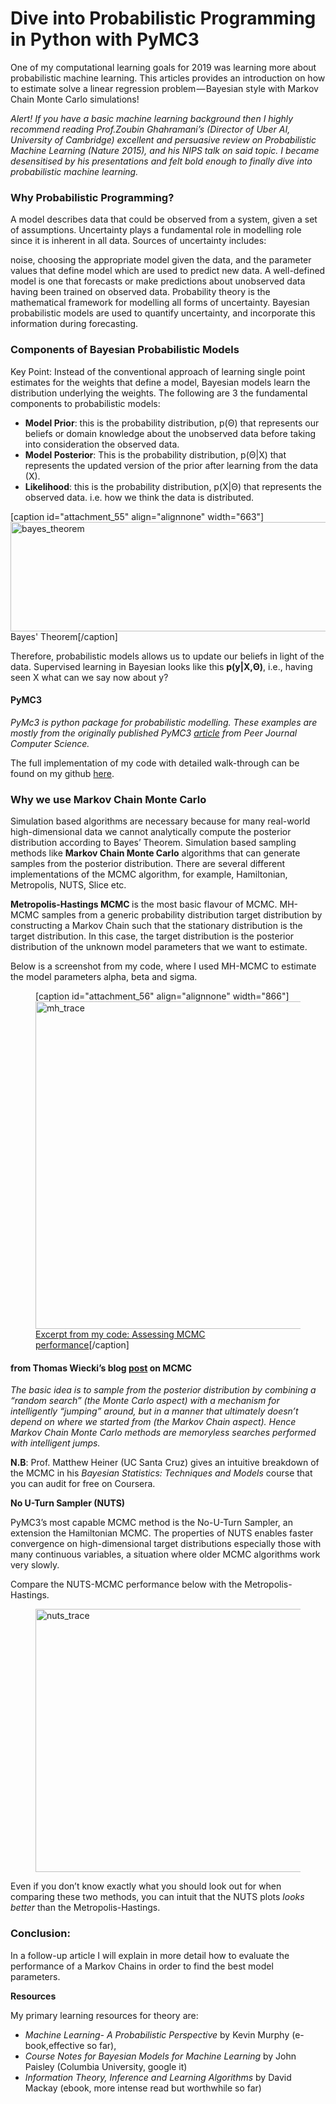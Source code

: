 
# Dive into Probabilistic Programming in Python with PyMC3

One of my computational learning goals for 2019 was learning more about probabilistic machine learning. This articles provides an introduction on how to estimate solve a linear regression problem — Bayesian style with Markov Chain Monte Carlo simulations!

<em>Alert! If you have a basic machine learning background then I highly recommend reading Prof.Zoubin Ghahramani’s (Director of Uber AI, University of Cambridge) excellent and persuasive review on Probabilistic Machine Learning (Nature 2015), and his NIPS talk on said topic. I became desensitised by his presentations and felt bold enough to finally dive into probabilistic machine learning.</em>
<h3>Why Probabilistic Programming?</h3>
A model describes data that could be observed from a system, given a set of assumptions. Uncertainty plays a fundamental role in modelling role since it is inherent in all data. Sources of uncertainty includes:

noise,
choosing the appropriate model given the data, and
the parameter values that define model which are used to predict new data.
A well-defined model is one that forecasts or make predictions about unobserved data having been trained on observed data. Probability theory is the mathematical framework for modelling all forms of uncertainty. Bayesian probabilistic models are used to quantify uncertainty, and incorporate this information during forecasting.
<h3>Components of Bayesian Probabilistic Models</h3>
Key Point: Instead of the conventional approach of learning single point estimates for the weights that define a model, Bayesian models learn the distribution underlying the weights.
The following are 3 the fundamental components to probabilistic models:
<ul>
	<li><strong>Model Prior</strong>: this is the probability distribution, p(Θ) that represents our beliefs or domain knowledge about the unobserved data before taking into consideration the observed data.</li>
	<li><strong>Model Posterior</strong>: This is the probability distribution, p(Θ|X) that represents the updated version of the prior after learning from the data (X).</li>
	<li><strong>Likelihood</strong>: this is the probability distribution, p(X|Θ) that represents the observed data. i.e. how we think the data is distributed.</li>
</ul>
[caption id="attachment_55" align="alignnone" width="663"]<img class="alignnone size-full wp-image-55" src="https://rhondenewint.files.wordpress.com/2019/01/bayes_theorem.png" alt="bayes_theorem" width="663" height="175" /> Bayes' Theorem[/caption]
<p id="37b8" class="graf graf--p graf-after--figure">Therefore, probabilistic models allows us to update our beliefs in light of the data. Supervised learning in Bayesian looks like this <strong class="markup--strong markup--p-strong">p(y|X,Θ)</strong>, i.e., having seen X what can we say now about y?</p>

<h4 id="9ee5" class="graf graf--h4 graf-after--p">PyMC3</h4>
<p id="d50b" class="graf graf--p graf-after--h4"><em class="markup--em markup--p-em">PyMc3 is python package for probabilistic modelling. These examples are mostly from the originally published PyMC3 </em><a class="markup--anchor markup--p-anchor" href="https://peerj.com/articles/cs-55/" target="_blank" rel="noopener nofollow" data-href="https://peerj.com/articles/cs-55/"><em class="markup--em markup--p-em">article</em></a><em class="markup--em markup--p-em"> from Peer Journal Computer Science.</em></p>
<p id="78f8" class="graf graf--p graf-after--p">The full implementation of my code with detailed walk-through can be found on my github <a class="markup--anchor markup--p-anchor" href="https://github.com/rhondene/Probablistic_Bayesian_Models/blob/master/Intro_to_MCMC_PyMC3.ipynb" target="_blank" rel="noopener nofollow" data-href="https://github.com/rhondene/Probablistic_Bayesian_Models/blob/master/Intro_to_MCMC_PyMC3.ipynb">here</a>.</p>

<h3 id="f3de" class="graf graf--h3 graf-after--p">Why we use Markov Chain Monte Carlo</h3>
<p id="cf59" class="graf graf--p graf-after--h3">Simulation based algorithms are necessary because for many real-world high-dimensional data we cannot analytically compute the posterior distribution according to Bayes’ Theorem. Simulation based sampling methods like <strong class="markup--strong markup--p-strong">Markov Chain Monte Carlo</strong> algorithms that can generate samples from the posterior distribution. There are several different implementations of the MCMC algorithm, for example, Hamiltonian, Metropolis, NUTS, Slice etc.</p>
<p id="1b0e" class="graf graf--p graf-after--p"><strong class="markup--strong markup--p-strong">Metropolis-Hastings MCMC </strong>is the most basic flavour of MCMC. MH-MCMC samples from a generic probability distribution target distribution by constructing a Markov Chain such that the stationary distribution is the target distribution. In this case, the target distribution is the posterior distribution of the unknown model parameters that we want to estimate.</p>
<p id="1292" class="graf graf--p graf-after--p">Below is a screenshot from my code, where I used MH-MCMC to estimate the model parameters alpha, beta and sigma.</p>

<figure id="bb22" class="graf graf--figure graf-after--p">
<div class="aspectRatioPlaceholder is-locked">

[caption id="attachment_56" align="alignnone" width="866"]<a href="https://rhondenewint.files.wordpress.com/2019/01/mh_trace.png" target="_blank" rel="noopener"><img class="alignnone size-full wp-image-56" src="https://rhondenewint.files.wordpress.com/2019/01/mh_trace.png" alt="mh_trace" width="866" height="524" /></a> <a href="https://github.com/rhondene/Probablistic_Bayesian_Models/blob/master/Intro_to_MCMC_PyMC3.ipynb">Excerpt from my code: Assessing MCMC performance</a>[/caption]

</div>
</figure>
<div>
<h4 id="4fc4" class="graf graf--h4 graf-after--figure">from Thomas Wiecki’s blog <a class="markup--anchor markup--h4-anchor" href="http://twiecki.github.io/blog/2015/11/10/mcmc-sampling/" target="_blank" rel="nofollow noopener" data-href="http://twiecki.github.io/blog/2015/11/10/mcmc-sampling/">post</a> on MCMC</h4>
<p id="99e2" class="graf graf--p graf-after--h4"><em class="markup--em markup--p-em">The basic idea is to sample from the posterior distribution by combining a “random search” (the Monte Carlo aspect) with a mechanism for intelligently “jumping” around, but in a manner that ultimately doesn’t depend on where we started from (the Markov Chain aspect). Hence Markov Chain Monte Carlo methods are memoryless searches performed with intelligent jumps.</em></p>
<p id="47d3" class="graf graf--p graf-after--p"><strong class="markup--strong markup--p-strong">N.B</strong>: Prof. Matthew Heiner (UC Santa Cruz) gives an intuitive breakdown of the MCMC in his <em class="markup--em markup--p-em">Bayesian Statistics: Techniques and Models</em> course that you can audit for free on Coursera.</p>
<p id="d6a8" class="graf graf--p graf-after--p"><strong class="markup--strong markup--p-strong">No U-Turn Sampler (NUTS)</strong></p>
<p id="1bb7" class="graf graf--p graf-after--p">PyMC3’s most capable MCMC method is the No-U-Turn Sampler, an extension the Hamiltonian MCMC. The properties of NUTS enables faster convergence on high-dimensional target distributions especially those with many continuous variables, a situation where older MCMC algorithms work very slowly.</p>
<p id="1447" class="graf graf--p graf-after--p">Compare the NUTS-MCMC performance below with the Metropolis-Hastings.</p>

<figure id="6f34" class="graf graf--figure graf-after--p">
<div class="aspectRatioPlaceholder is-locked"><img class="alignnone size-full wp-image-57" src="https://rhondenewint.files.wordpress.com/2019/01/nuts_trace.png" alt="nuts_trace" width="892" height="421" /></div>
</figure>
<div>
<p id="b3d5" class="graf graf--p graf-after--figure">Even if you don’t know exactly what you should look out for when comparing these two methods, you can intuit that the NUTS plots <em class="markup--em markup--p-em">looks better </em>than the Metropolis-Hastings.</p>

<h3 id="471d" class="graf graf--h3 graf-after--p"><strong class="markup--strong markup--h3-strong">Conclusion:</strong></h3>
<p id="47d9" class="graf graf--p graf-after--h3">In a follow-up article I will explain in more detail how to evaluate the performance of a Markov Chains in order to find the best model parameters.</p>
<p id="1c8f" class="graf graf--p graf-after--p"><strong class="markup--strong markup--p-strong">Resources</strong></p>
<p id="b924" class="graf graf--p graf-after--p">My primary learning resources for theory are:</p>

<ul class="postList">
	<li id="9a8c" class="graf graf--li graf-after--p"><em class="markup--em markup--li-em">Machine Learning- A Probabilistic Perspective</em> by Kevin Murphy (e-book,effective so far),</li>
	<li id="104f" class="graf graf--li graf-after--li"><em class="markup--em markup--li-em">Course Notes for Bayesian Models for Machine Learning</em> by John Paisley (Columbia University, google it)</li>
	<li id="6376" class="graf graf--li graf-after--li graf--trailing"><em class="markup--em markup--li-em">Information Theory, Inference and Learning Algorithms</em> by David Mackay (ebook, more intense read but worthwhile so far)</li>
</ul>
</div>
</div>
